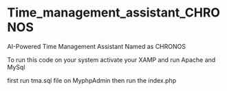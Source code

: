 # Time_management_assistant_CHRONOS
AI-Powered Time Management Assistant Named as CHRONOS

To run this code on your system 
activate your XAMP and run Apache and MySql 

first run tma.sql file on MyphpAdmin then run the index.php
